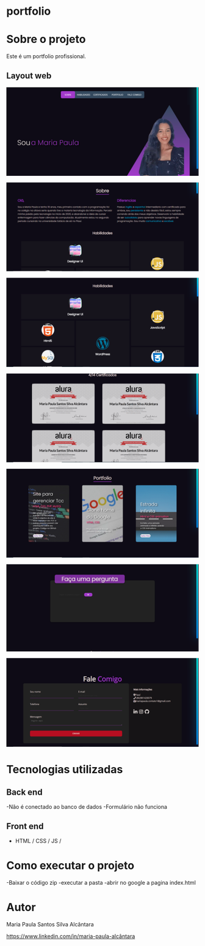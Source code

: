 # portfolio

# Sobre o projeto

Este é um portfolio profissional. 

## Layout web
![Web 1](https://github.com/MariaPaulaAlcantara/portfolio/blob/master/cap1.PNG)

![Web 2](https://github.com/MariaPaulaAlcantara/portfolio/blob/master/cap2.PNG)

![Web 3](https://github.com/MariaPaulaAlcantara/portfolio/blob/master/cap3.PNG)

![Web 4](https://github.com/MariaPaulaAlcantara/portfolio/blob/master/cap4.PNG)

![Web 5](https://github.com/MariaPaulaAlcantara/portfolio/blob/master/cap5.PNG)

![Web 6](https://github.com/MariaPaulaAlcantara/portfolio/blob/master/cap6.PNG)

![Web 7](https://github.com/MariaPaulaAlcantara/portfolio/blob/master/cap7.PNG)


# Tecnologias utilizadas
## Back end
-Não é conectado ao banco de dados
-Formulário não funciona

## Front end
- HTML / CSS / JS / 

# Como executar o projeto
-Baixar o código zip
-executar a pasta
-abrir no google a pagina index.html



# Autor

Maria Paula Santos Silva Alcântara

https://www.linkedin.com/in/maria-paula-alcântara
